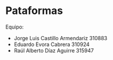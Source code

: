 # Pataformas
Equipo:
* Jorge Luis Castillo Armendariz 310883
* Eduardo Evora Cabrera 310924
* Raúl Alberto Díaz Aguirre 315947
